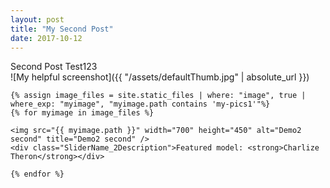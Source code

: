 ```yaml
---
layout: post
title: "My Second Post"
date: 2017-10-12
---
```



Second Post Test123
<br>
![My helpful screenshot]({{ "/assets/defaultThumb.jpg" | absolute_url }})
<br>

<div id="slider_container_2">
  <div id="SliderName_2">
    
    {% assign image_files = site.static_files | where: "image", true | where_exp: "myimage", "myimage.path contains 'my-pics1'"%}
    {% for myimage in image_files %}
    
    <img src="{{ myimage.path }}" width="700" height="450" alt="Demo2 second" title="Demo2 second" />
    <div class="SliderName_2Description">Featured model: <strong>Charlize Theron</strong></div>

    {% endfor %}
  </div>
  <div id="SliderNameNavigation_2"></div>
</div>

<script type="text/javascript">

  var demoSlider = Sliderman.slider({container: 'sName', width: 700, height: 450, effects: sEffects, display: sOptions});

</script>
